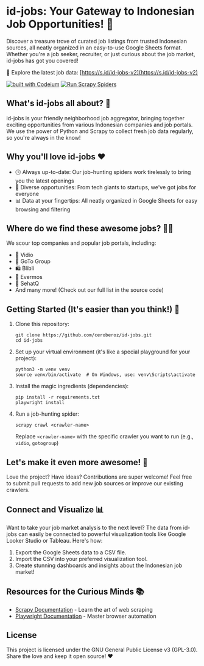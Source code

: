 # id-jobs: Your Gateway to Indonesian Job Opportunities! 🚀

Discover a treasure trove of curated job listings from trusted Indonesian sources, all neatly organized in an easy-to-use Google Sheets format. Whether you're a job seeker, recruiter, or just curious about the job market, id-jobs has got you covered!

🔗 Explore the latest job data: [https://s.id/id-jobs-v2](https://s.id/id-jobs-v2)

[![built with Codeium](https://codeium.com/badges/main)](https://codeium.com)
[![Run Scrapy Spiders](https://github.com/ceroberoz/id-jobs/actions/workflows/scrape.yml/badge.svg)](https://github.com/ceroberoz/id-jobs/actions/workflows/scrape.yml)

## What's id-jobs all about? 🤔

id-jobs is your friendly neighborhood job aggregator, bringing together exciting opportunities from various Indonesian companies and job portals. We use the power of Python and Scrapy to collect fresh job data regularly, so you're always in the know!

## Why you'll love id-jobs ❤️

- 🕒 Always up-to-date: Our job-hunting spiders work tirelessly to bring you the latest openings
- 🌈 Diverse opportunities: From tech giants to startups, we've got jobs for everyone
- 📊 Data at your fingertips: All neatly organized in Google Sheets for easy browsing and filtering

## Where do we find these awesome jobs? 🕵️‍♂️

We scour top companies and popular job portals, including:

- 🎥 Vidio
- 🛒 GoTo Group
- 🛍️ Blibli
- 👕 Evermos
- 🏥 SehatQ
- And many more! (Check out our full list in the source code)

## Getting Started (It's easier than you think!) 🚀

1. Clone this repository:
   ```
   git clone https://github.com/ceroberoz/id-jobs.git
   cd id-jobs
   ```

2. Set up your virtual environment (it's like a special playground for your project):
   ```
   python3 -m venv venv
   source venv/bin/activate  # On Windows, use: venv\Scripts\activate
   ```

3. Install the magic ingredients (dependencies):
   ```
   pip install -r requirements.txt
   playwright install
   ```

4. Run a job-hunting spider:
   ```
   scrapy crawl <crawler-name>
   ```
   Replace `<crawler-name>` with the specific crawler you want to run (e.g., `vidio`, `gotogroup`)

## Let's make it even more awesome! 🌟

Love the project? Have ideas? Contributions are super welcome! Feel free to submit pull requests to add new job sources or improve our existing crawlers.

## Connect and Visualize 📊

Want to take your job market analysis to the next level? The data from id-jobs can easily be connected to powerful visualization tools like Google Looker Studio or Tableau. Here's how:

1. Export the Google Sheets data to a CSV file.
2. Import the CSV into your preferred visualization tool.
3. Create stunning dashboards and insights about the Indonesian job market!

## Resources for the Curious Minds 📚

- [Scrapy Documentation](https://docs.scrapy.org/en/latest/intro/overview.html) - Learn the art of web scraping
- [Playwright Documentation](https://playwright.dev/docs/intro) - Master browser automation

## License

This project is licensed under the GNU General Public License v3 (GPL-3.0). Share the love and keep it open source! ❤️
